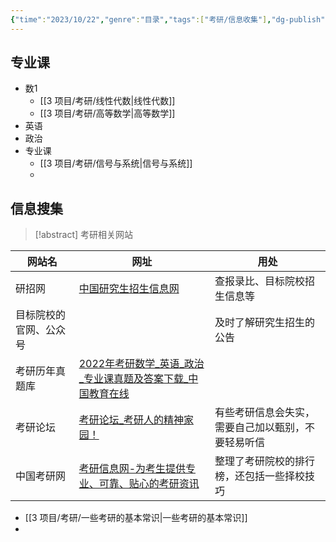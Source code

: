 ```yaml
---
{"time":"2023/10/22","genre":"目录","tags":["考研/信息收集"],"dg-publish":true,"permalink":"/3 项目/考研/考研/","dgPassFrontmatter":true,"noteIcon":"","created":"2023-10-22T11:31:02.200+08:00","updated":"2023-11-27T12:20:54.000+08:00"}
---
```


## 专业课

- 数1
	- [[3 项目/考研/线性代数\|线性代数]]
	- [[3 项目/考研/高等数学\|高等数学]]
- 英语
- 政治
- 专业课
	- [[3 项目/考研/信号与系统\|信号与系统]]
	- 
## 信息搜集

> [!abstract] 考研相关网站
> 
<div class="transclusion internal-embed is-loaded"><div class="markdown-embed">



| 网站名                 | 网址                                                                                                           | 用处                                               |
| ---------------------- | -------------------------------------------------------------------------------------------------------------- | -------------------------------------------------- |
| 研招网                 | [中国研究生招生信息网](https://yz.chsi.com.cn/)                                                                | 查报录比、目标院校招生信息等                       |
| 目标院校的官网、公众号 |                                                                                                                | 及时了解研究生招生的公告                           |
| 考研历年真题库         | [2022年考研数学\_英语\_政治\_专业课真题及答案下载\_中国教育在线](https://kaoyan.eol.cn/e_ky/zt/common/zhenti/) |                                                    |
| 考研论坛               | [考研论坛\_考研人的精神家园！](http://bbs.kaoyan.com/)                                                         | 有些考研信息会失实，需要自己加以甄别，不要轻易听信 |
| 中国考研网             | [考研信息网-为考生提供专业、可靠、贴心的考研资讯](http://www.chinakaoyan.com/)                                 | 整理了考研院校的排行榜，还包括一些择校技巧                                                   |

</div></div>





- [[3 项目/考研/一些考研的基本常识\|一些考研的基本常识]]
- 



